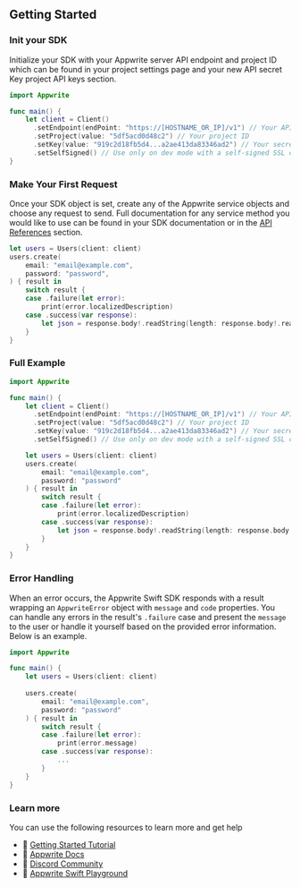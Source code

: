 ## Getting Started

### Init your SDK

Initialize your SDK with your Appwrite server API endpoint and project ID which can be found in your project settings page and your new API secret Key project API keys section.

```swift
import Appwrite

func main() {
    let client = Client()
      .setEndpoint(endPoint: "https://[HOSTNAME_OR_IP]/v1") // Your API Endpoint
      .setProject(value: "5df5acd0d48c2") // Your project ID
      .setKey(value: "919c2d18fb5d4...a2ae413da83346ad2") // Your secret API key
      .setSelfSigned() // Use only on dev mode with a self-signed SSL cert
}
```

### Make Your First Request

Once your SDK object is set, create any of the Appwrite service objects and choose any request to send. Full documentation for any service method you would like to use can be found in your SDK documentation or in the [API References](https://appwrite.io/docs) section.

```swift
let users = Users(client: client)
users.create(
    email: "email@example.com",
    password: "password",
) { result in
    switch result {
    case .failure(let error): 
        print(error.localizedDescription)
    case .success(var response):
        let json = response.body!.readString(length: response.body!.readableBytes)
    }
}
```

### Full Example

```swift
import Appwrite

func main() {
    let client = Client()
      .setEndpoint(endPoint: "https://[HOSTNAME_OR_IP]/v1") // Your API Endpoint
      .setProject(value: "5df5acd0d48c2") // Your project ID
      .setKey(value: "919c2d18fb5d4...a2ae413da83346ad2") // Your secret API key
      .setSelfSigned() // Use only on dev mode with a self-signed SSL cert

    let users = Users(client: client)
    users.create(
        email: "email@example.com",
        password: "password"
    ) { result in
        switch result {
        case .failure(let error): 
            print(error.localizedDescription)
        case .success(var response):
            let json = response.body!.readString(length: response.body!.readableBytes)
        }
    }
}
```

### Error Handling

When an error occurs, the Appwrite Swift SDK responds with a result wrapping an `AppwriteError` object with `message` and `code` properties. You can handle any errors in the result's `.failure` case and present the `message` to the user or handle it yourself based on the provided error information. Below is an example.

```swift
import Appwrite

func main() {
    let users = Users(client: client)
    
    users.create(
        email: "email@example.com",
        password: "password"
    ) { result in
        switch result {
        case .failure(let error): 
            print(error.message)
        case .success(var response):
            ...
        }
    }
}
```

### Learn more

You can use the following resources to learn more and get help

- 🚀 [Getting Started Tutorial](https://appwrite.io/docs/getting-started-for-server)
- 📜 [Appwrite Docs](https://appwrite.io/docs)
- 💬 [Discord Community](https://appwrite.io/discord)
- 🚂 [Appwrite Swift Playground](https://github.com/appwrite/playground-for-swift)
